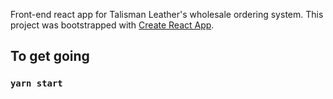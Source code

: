 Front-end react app for Talisman Leather's wholesale ordering system. This project was bootstrapped with [Create React App](https://github.com/facebook/create-react-app). 

## To get going

### `yarn start`
